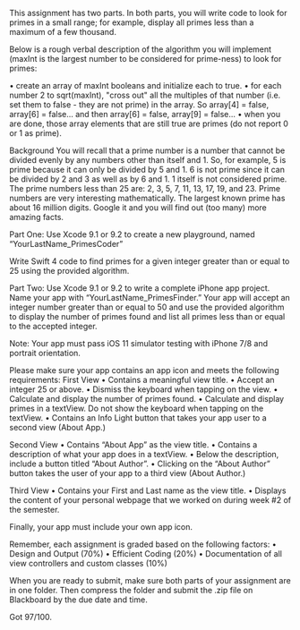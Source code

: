 This assignment has two parts. In both parts, you will write code to look for primes in a small range; for example, display all primes less than a maximum of a few thousand.

Below is a rough verbal description of the algorithm you will implement (maxInt is the largest number to be considered for prime-ness) to look for primes:

•	create an array of maxInt booleans and initialize each to true.
•	for each number 2 to sqrt(maxInt), "cross out" all the multiples of that number (i.e. set them to false - they are not prime) in the array. So array[4] = false, array[6] = false... and then array[6] = false, array[9] = false...
•	when you are done, those array elements that are still true are primes (do not report 0 or 1 as prime).

Background
You will recall that a prime number is a number that cannot be divided evenly by any numbers other than itself and 1. So, for example, 5 is prime because it can only be divided by 5 and 1. 6 is not prime since it can be divided by 2 and 3 as well as by 6 and 1. 1 itself is not considered prime. The prime numbers less than 25 are: 2, 3, 5, 7, 11, 13, 17, 19, and
23.	Prime numbers are very interesting mathematically. The largest known prime has about 16 million digits. Google it and you will find out (too many) more amazing facts.

Part One: Use Xcode 9.1 or 9.2 to create a new playground, named “YourLastName_PrimesCoder”

Write Swift 4 code to find primes for a given integer greater than or equal to 25 using the provided algorithm.

Part Two: Use Xcode 9.1 or 9.2 to write a complete iPhone app project. Name your app with “YourLastName_PrimesFinder.” Your app will accept an integer number greater than or equal to 50 and use the provided algorithm to display the number of primes found and list all primes less than or equal to the accepted integer.

Note: Your app must pass iOS 11 simulator testing with iPhone 7/8 and portrait orientation.

Please make sure your app contains an app icon and meets the following requirements:
First View
•	Contains a meaningful view title.
•	Accept an integer 25 or above.
•	Dismiss the keyboard when tapping on the view.
•	Calculate and display the number of primes found.
•	Calculate and display primes in a textView. Do not show the keyboard when tapping on the textView.
•	Contains an Info Light button that takes your app user to a second view (About App.)
 
Second View
•	Contains “About App” as the view title.
•	Contains a description of what your app does in a textView.
•	Below the description, include a button titled “About Author”.
•	Clicking on the “About Author” button takes the user of your app to a third view (About Author.)

Third View
•	Contains your First and Last name as the view title.
•	Displays the content of your personal webpage that we worked on during week #2 of the semester.

Finally, your app must include your own app icon.

Remember, each assignment is graded based on the following factors:
•	Design and Output (70%)
•	Efficient Coding (20%)
•	Documentation of all view controllers and custom classes (10%)

When you are ready to submit, make sure both parts of your assignment are in one folder. Then compress the folder and submit the .zip file on Blackboard by the due date and time.

Got 97/100.

